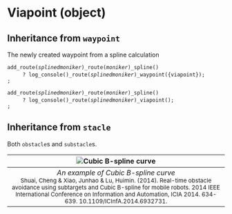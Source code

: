 # Viapoint (object)

## Inheritance from `waypoint`
The newly created waypoint from a spline calculation

`add_route(`*`splinedmoniker`*`)_route(`*`moniker`*`)_spline()`<br>
&nbsp;&nbsp;&nbsp;&nbsp;&nbsp;&nbsp;&nbsp;&nbsp;&nbsp;`? log_console()_route(`*`splinedmoniker`*`)_waypoint({viapoint});`<br>
`;`

`add_route(`*`splinedmoniker`*`)_route(`*`moniker`*`)_spline()`<br>
&nbsp;&nbsp;&nbsp;&nbsp;&nbsp;&nbsp;&nbsp;&nbsp;&nbsp;`? log_console()_route(`*`splinedmoniker`*`)_viapoint();`<br>
`;`

## Inheritance from `stacle`
Both `obstacle`s and `substacle`s.

| ![Cubic B-spline curve](https://www.researchgate.net/profile/Huimin-Lu-3/publication/286573246/figure/fig3/AS:669035414953993@1536521881364/An-example-of-Cubic-B-spline-curve-shows-an-example-of-Cubic-B-spline-curve-In-this.png "ubic B-spline curve") |
| :---: |
| *An example of Cubic B-spline curve*<br><sub>Shuai, Cheng & Xiao, Junhao & Lu, Huimin. (2014). Real-time obstacle avoidance using subtargets and Cubic B-spline for mobile robots. 2014 IEEE International Conference on Information and Automation, ICIA 2014. 634-639. 10.1109/ICInfA.2014.6932731.</sub> |

